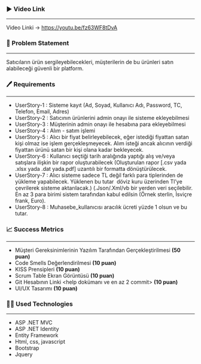 ### ▶️ Video Link

---
Video Linki -> https://youtu.be/fz63WF8tDvA

### 🤝 Problem Statement

---

Satıcıların ürün sergileyebilecekleri, müşterilerin de bu ürünleri satın alabileceği güvenli bir platform. 


### 🖊️ Requirements

---

- UserStory-1 : Sisteme kayıt (Ad, Soyad, Kullanıcı Adı, Password, TC, Telefon, Email, Adres)
- UserStory-2 : Satıcının ürünlerini admin onayı ile sisteme ekleyebilmesi
- UserStory-3 : Müşterinin admin onayı ile hesabına para ekleyebilmesi
- UserStory-4 : Alım - satım işlemi
- UserStory-5 : Alıcı bir fiyat belirleyebilecek, eğer istediği fiyattan satan kişi olmaz ise işlem gerçekleşmeyecek. Alım isteği ancak alıcının verdiği fiyattan ürünü satan bir kişi olana kadar bekleyecek.
- UserStory-6 : Kullanıcı seçtiği tarih aralığında yaptığı alış ve/veya satışlara ilişkin bir rapor oluşturabilecek (Oluşturulan rapor [.csv yada .xlsx yada .dat yada.pdf] uzantılı bir formatta dönüştürülecek.
- UserStory-7 : Alıcı sisteme sadece TL değil farklı para tiplerinden de yükleme yapabilecek. Yüklenen bu tutar  döviz kuru üzerinden Tl’ye çevrilerek sisteme aktarılacak.) (.Json/.Xml/vb bir yerden veri seçilebilir. En az 3 para birimi sistem tarafından kabul edilsin (Örnek sterlin, İsviçre frank, Euro).
- UserStory-8 : Muhasebe_kullanıcısı aracılık ücreti yüzde 1 olsun ve bu tutar.


### 📈 Success Metrics

---

- Müşteri Gereksinimlerinin Yazılım Tarafından Gerçekleştirilmesi **(50 puan)**
- Code Smells Değerlendirilmesi **(10 puan)**
- KISS Prensipleri **(10 puan)**
- Scrum Table Ekran Görüntüsü **(10 puan)**
- Git Hesabının Linki <help dokümanı ve en az 2 commit> **(10 puan)**
- UI/UX Tasarımı **(10 puan)**


### 🐱‍💻 Used Technologies

---

- ASP .NET MVC
- ASP .NET Identity
- Entity Framework
- Html, css, javascript
- Bootstrap
- Jquery

